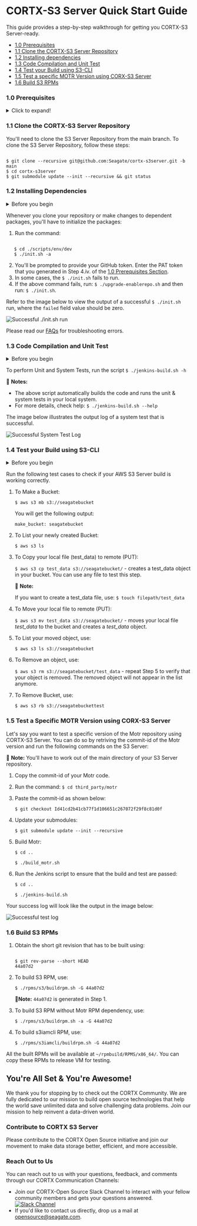 # CORTX-S3 Server Quick Start Guide
This guide provides a step-by-step walkthrough for getting you CORTX-S3 Server-ready.

- [1.0 Prerequisites](#10-Prerequisites)
- [1.1 Clone the CORTX-S3 Server Repository](#11-Clone-the-CORTX-S3-Server-Repository)
- [1.2 Installing dependencies](#12-Installing-Dependencies)
- [1.3 Code Compilation and Unit Test](#13-Code-Compilation-and-Unit-Test)
- [1.4 Test your Build using S3-CLI](#14-Test-your-Build-using-S3-CLI)
- [1.5 Test a specific MOTR Version using CORX-S3 Server](#15-Test-a-Specific-MOTR-Version-using-CORX-S3-Server)
- [1.6 Build S3 RPMs](#16-Build-S3-RPMs)

### 1.0 Prerequisites

<details>
<summary>Click to expand!</summary>
<p>

1. You'll need to set up SSC, Cloud VM, or a local VM on VMWare Fusion or Oracle VirtualBox. To know more, refer to the [LocalVMSetup](https://github.com/Seagate/cortx/blob/main/doc/LocalVMSetup.md) section.
2. As a CORTX contributor you will need to refer, clone, contribute, and commit changes via the GitHub server. You can access the latest code via [Github](https://github.com/Seagate/cortx).
3. You'll need a valid GitHub Account.
4. Before you clone your Git repository, you'll need to create the following:
    1. Follow the link to generate the [SSH Public Key](https://git-scm.com/book/en/v2/Git-on-the-Server-Generating-Your-SSH-Public-Key).
    2. Add the newly created SSH Public Key to [Github](https://github.com/settings/keys) and [Enable SSO](https://docs.github.com/en/github/authenticating-to-github/authorizing-an-ssh-key-for-use-with-saml-single-sign-on).
    3. When you clone your Github repository, you'll be prompted to enter your GitHub Username and Password. Refer to the article to [Generate Personal Access Token or PAT](https://docs.github.com/en/github/authenticating-to-github/creating-a-personal-access-token). Once you generate your Personal Access Token, enable SSO.
    4. Copy your newly generated [PAT](https://github.com/settings/tokens) and enter it when prompted.

       :page_with_curl: **Note:** From this point onwards, you'll need to execute all steps logged in as a **Root User**.

5. We've assumed that `git` is preinstalled. If not then follow these steps to install [Git](https://git-scm.com/book/en/v2/Getting-Started-Installing-Git).
   * To check your Git Version, use the command: `$ git --version`

     :page_with_curl:**Note:** We recommended that you install Git Version 2.x.x.

6. Ensure that you've installed the following packages on your VM instance:

    * Python Version 3.0
      * To check whether Python is installed on your VM, use one of the following commands: `--version`  , `-V` , or `-VV`
      * To install Python version 3.0, use: `$ yum install -y python3`
    * pip version 3.0:
      * To check if pip is installed, use: `$ pip --version`
      * To install pip3 use: `$ yum install python-pip3`
    * Ansible: `$ yum install -y ansible`
    * Extra Packages for Enterprise Linux:
        * To check if epel is installed, use: `$ yum repolist`
            * If epel was installed, you'll see it in the output list.
            * You might also see exclamation mark in front of the repositories id. Refer to the [Redhat Knowledge Base](https://access.redhat.com/solutions/2267871).
        * `$ yum install -y epel-release`
    * Verify if kernel-devel-3.10.0-1062 version package is installed, using: `$ uname -r`

7. You'll need to disable selinux and firewall. Run the following commands:

     `$ systemctl stop firewalld` 

     `$ systemctl disable firewalld` 

     `$ sestatus` - you'll get a `SELinux status: disabled` status.

     `$ setenforce 0` - you'll get a `setenforce: SELinux is disabled` status.

     `$ sed 's/SELINUX=enforcing/SELINUX=disabled/' /etc/sysconfig/selinux` - you'll get a `SELINUX=disabled` status.

     Run `$ shutdown -r now` - to reboot your system.
     
     :page_with_curl: **Notes:**
     
      - If you're using cloud VM, go to your cloud VM website and select the VM. You'll have to stop the VM and then start it again to complete the reboot process
      - To use command line to shutdown your VM, use: `$ shutdown -r now` and Restart your VM.
        
     Once you power on your VM, you can verify if selinux and firewall are disabled by using: `$ getenforce` - you'll get a 'disabled' status.

All done! You are now ready for cloning the CORTX-S3 Server repository.

</p>
</details>

### 1.1 Clone the CORTX-S3 Server Repository

You'll need to clone the S3 Server Repository from the main branch. To clone the S3 Server Repository, follow these steps:

```shell

$ git clone --recursive git@github.com:Seagate/cortx-s3server.git -b main
$ cd cortx-s3server
$ git submodule update --init --recursive && git status
```

### 1.2 Installing Dependencies

<details>
<summary>Before you begin</summary>
<p>

At some point during the execution of the `init.sh` script, it will prompt for the following passwords. Enter them as mentioned below:
   * SSH password: `<Enter root password of VM>`
   * Enter new password for openldap rootDN: `seagate`
   * Enter new password for openldap IAM admin: `ldapadmin`

</p>
</details>

Whenever you clone your repository or make changes to dependent packages, you'll have to initialize the packages:

1. Run the command:

```shell

   $ cd ./scripts/env/dev
   $ ./init.sh -a
```

2. You'll be prompted to provide your GitHub token. Enter the PAT token that you generated in Step 4.iv. of the [1.0 Prerequisites Section](#10-Prerequisites).
3. In some cases, the `$ ./init.sh` fails to run.
4. If the above command fails, run: `$ ./upgrade-enablerepo.sh` and then run: `$ ./init.sh`.

Refer to the image below to view the output of a successful `$ ./init.sh` run, where the `failed` field value should be zero.

![Successful ./init.sh run](https://raw.githubusercontent.com/Seagate/cortx/assets/images/init_script_output.PNG?token=AQJGZB3IEIPSAAW6ESJAUKK7KEO36)

Please read our [FAQs](https://github.com/Seagate/cortx/blob/master/doc/Build-Installation-FAQ.md) for troubleshooting errors.

### 1.3 Code Compilation and Unit Test

<details>
<summary>Before you begin</summary>
<p>

You'll have to set up the host system before you test your build. To do so, run the following command from the main source directory: `$ ./update-hosts.sh`

</p>
</details>

To perform Unit and System Tests, run the script `$ ./jenkins-build.sh -h`

:page_with_curl: **Notes:**

* The above script automatically builds the code and runs the unit & system tests in your local system.
* For more details, check help: `$ ./jenkins-build.sh --help`

The image below illustrates the output log of a system test that is successful.

![Successful System Test Log](https://raw.githubusercontent.com/Seagate/cortx/assets/images/jenkins_script_output.PNG?token=AQJGZB6SHID2AXELMYSDZMK7KDYLU)


### 1.4 Test your Build using S3-CLI

<details>
<summary>Before you begin</summary>
<p>

Before your test your build, ensure that you have installed and configured the following:

1. Make sure you have installed `easy_install`
    * To check if you have `easy_install`, run the command: `$ easy_install --version`
    * To install `easy_install`, run the command: `$ yum install python-setuptools python-setuptools-devel`
2. Ensure you've installed `pip`
    * To check if you have pip installed, run the command: `$ pip --version`
    * To install pip, run the command: `$ python --version`
3. If you don't have Python Version 2.6.5+, then install Python using: `$ python3 --version`
    *  If you don't have Python Version 3.3, then install python3 using: `$ easy_install pip`
4. Ensure that CORTX-S3 Server and its dependent services are running.
    1. To start CORTX-S3 Server and its dependent services, run the command: `$ ./jenkins-build.sh --skip_build --skip_tests`
    2. To view the `PID` of the active S3 service, run the command: `$ pgrep s3`
    3. To view the `PID` of the active Motr service, run the command: `$ pgrep m0`
5. Follow these steps to install the AWS client and plugin:
    1. To install the AWS client, use: `$ pip install awscli`
    2. To install the AWS plugin, use: `$ pip install awscli-plugin-endpoint`
    3. Generate the AWS Access Key ID and Secret Key:
         1. To check for help messages, use: `$ s3iamcli -h`
         2. To create a new User, run: `$ s3iamcli CreateAccount -n <Account Name> -e <Email Id>`
              * Enter the following LDAP credentials:
                  User Id : `sgiamadmin`
                  Password : `ldapadmin`
              * Running the above command lists details of the newly created user including the `aws Access Key ID` and the `aws Secret Key`
              * Copy and save the Access and Secret Keys for the new user.

6. To Configure AWS run the following commands:
   Keep the Access and Secret Keys generated in Step 4.iv. of the [1.0 Prerequisites Section](#10-Prerequisites).
   1.  Run `$ aws configure` and enter the following details:
        * `AWS Access Key ID [None]: <ACCESS KEY>`
        * `AWS Secret Access Key [None]: <SECRET KEY>`
        * `Default region name [None]: US`
        * `Default output format [None]: text`
   2. Configure the AWS plugin Endpoint using:

        ```shell

        $ aws configure set plugins.endpoint awscli_plugin_endpoint
        $ aws configure set s3.endpoint_url https://s3.seagate.com
        $ aws configure set s3api.endpoint_url https://s3.seagate.com
        ```
   3. Run the following command to view the contents of your AWS config file: `$ cat ~/.aws/config`

      The output is as shown below:

      ```shell

      [default]
      output = text
      region = US
      s3 =
      endpoint_url = http://s3.seagate.com
      s3api =
      endpoint_url = http://s3.seagate.com
      [plugins]
      endpoint = awscli_plugin_endpoint
      ```

    4. Ensure that your AWS credential file contains your Access Key Id and Secret Key by using: `$ cat ~/.aws/credentials`
</p>
</details>

Run the following test cases to check if your AWS S3 Server build is working correctly.

1. To Make a Bucket:

    `$ aws s3 mb s3://seagatebucket`

    You will get the following output:

    `make_bucket: seagatebucket`

2. To List your newly created Bucket:

    `$ aws s3 ls`

3. To Copy your local file (test_data) to remote (PUT):

    `$ aws s3 cp test_data s3://seagatebucket/` - creates a test_data object in your bucket. You can use any file to test this step.

   :page_with_curl: **Note:** 
   
    If you want to create a test_data file, use: `$ touch filepath/test_data`

4. To Move your local file to remote (PUT):

    `$ aws s3 mv test_data s3://seagatebucket/` - moves your local file *test_data* to the bucket and creates a *test_data* object.

5. To List your moved object, use:

    `$ aws s3 ls s3://seagatebucket`

6. To Remove an object, use:

    `$ aws s3 rm s3://seagatebucket/test_data` - repeat Step 5 to verify that your object is removed. The removed object will not appear in the list anymore.

7. To Remove Bucket, use:

    `$ aws s3 rb s3://seagatebuckettest`

### 1.5 Test a Specific MOTR Version using CORX-S3 Server

Let's say you want to test a specific version of the Motr repository using CORTX-S3 Server. You can do so by retriving the commit-id of the Motr version and run the following commands on the S3 Server:

:page_with_curl: **Note:** You'll have to work out of the main directory of your S3 Server repository.

1. Copy the commit-id of your Motr code. 
2. Run the command: `$ cd third_party/motr`
4. Paste the commit-id as shown below:

   `$ git checkout Id41cd2b41cb77f1d106651c267072f29f8c81d0f`

5. Update your submodules:

    `$ git submodule update --init --recursive`

6. Build Motr:

    `$ cd ..`

    `$ ./build_motr.sh`

7. Run the Jenkins script to ensure that the build and test are passed:

    `$ cd ..`

    `$ ./jenkins-build.sh`

Your success log will look like the output in the image below:

![Successful test log](https://raw.githubusercontent.com/Seagate/cortx/assets/images/jenkins_script_output.PNG?token=AQJGZB62MLLTZRMAGHPYPPK7KDYA6)

### 1.6 Build S3 RPMs

1. Obtain the short git revision that has to be built using:

    ```shell

    $ git rev-parse --short HEAD
    44a07d2
    ```
2. To build S3 RPM, use:

    `$ ./rpms/s3/buildrpm.sh -G 44a07d2`

    :page_with_curl:**Note:** `44a07d2` is generated in Step 1.

3. To build S3 RPM without Motr RPM dependency, use:

    `$ ./rpms/s3/buildrpm.sh -a -G 44a07d2`

4. To build s3iamcli RPM, use:

    `$ ./rpms/s3iamcli/buildrpm.sh -G 44a07d2`

All the built RPMs will be available at `~/rpmbuild/RPMS/x86_64/`. You can copy these RPMs to release VM for testing.

## You're All Set & You're Awesome!

We thank you for stopping by to check out the CORTX Community. We are fully dedicated to our mission to build open source technologies that help the world save unlimited data and solve challenging data problems. Join our mission to help reinvent a data-driven world. 

### Contribute to CORTX S3 Server

Please contribute to the CORTX Open Source initiative and join our movement to make data storage better, efficient, and more accessible.

### Reach Out to Us

You can reach out to us with your questions, feedback, and comments through our CORTX Communication Channels:

- Join our CORTX-Open Source Slack Channel to interact with your fellow community members and gets your questions answered. [![Slack Channel](https://img.shields.io/badge/chat-on%20Slack-blue)](https://join.slack.com/t/cortxcommunity/shared_invite/zt-femhm3zm-yiCs5V9NBxh89a_709FFXQ?)
- If you'd like to contact us directly, drop us a mail at opensource@seagate.com.
